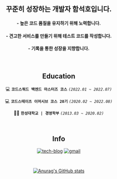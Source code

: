 <div align=center>
  
  ## 꾸준히 성장하는 개발자 함석호입니다.
  
  <div align=left; display=flex; margin=auto>

#### - 높은 코드 품질을 유지하기 위해 노력합니다.  
#### - 견고한 서비스를 만들기 위해 테스트 코드를 작성합니다.  
#### - 기록을 통한 성장을 지향합니다.

  </div>

  <br/>

## Education
  

💻 **`코드스쿼드 백엔드 마스터즈 코스`** _`(2022.01 ~ 2022.07)`_
  
💻 **`코드스테이츠 이머시브 코스 20기`** _`(2020.02 ~ 2022.08)`_
  
👨‍🎓 **`한성대학교 | 경영학부`** _`(2013.03 ~ 2020.02)`_
  
<br/>
  
## Info
  
  [![tech-blog](https://img.shields.io/badge/-Tech--Blog-grey?logo=Tistory)](https://forkyy.tistory.com)
  [![gmail](https://img.shields.io/badge/GMail-red?logo=GMail&logoColor=white)](mailto:forkyy.dev@gmail.com)

<br/>
  
  [![Anurag's GitHub stats](https://github-readme-stats.vercel.app/api?username=seokho-ham&theme=buefy&show_icons=true)](https://github.com/anuraghazra/github-readme-stats)
  
  
</div>



